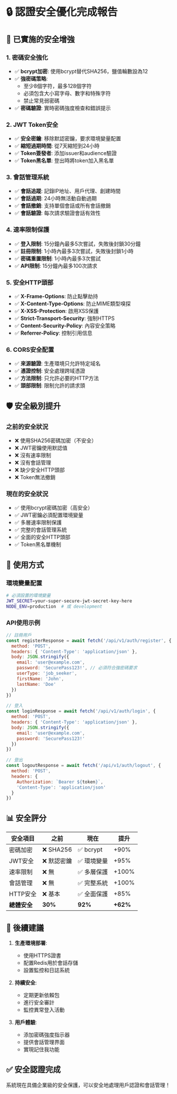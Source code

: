 # 🔒 認證安全優化完成報告

## 🎯 已實施的安全增強

### 1. 密碼安全強化

- ✅ **bcrypt加密**: 使用bcrypt替代SHA256，鹽值輪數設為12
- ✅ **強密碼策略**:
  - 至少8個字符，最多128個字符
  - 必須包含大小寫字母、數字和特殊字符
  - 禁止常見弱密碼
- ✅ **密碼驗證**: 實時密碼強度檢查和錯誤提示

### 2. JWT Token安全

- ✅ **安全密鑰**: 移除默認密鑰，要求環境變量配置
- ✅ **縮短過期時間**: 從7天縮短到24小時
- ✅ **Token簽發者**: 添加issuer和audience驗證
- ✅ **Token黑名單**: 登出時將token加入黑名單

### 3. 會話管理系統

- ✅ **會話追蹤**: 記錄IP地址、用戶代理、創建時間
- ✅ **會話過期**: 24小時無活動自動過期
- ✅ **會話撤銷**: 支持單個會話或所有會話撤銷
- ✅ **會話驗證**: 每次請求驗證會話有效性

### 4. 速率限制保護

- ✅ **登入限制**: 15分鐘內最多5次嘗試，失敗後封鎖30分鐘
- ✅ **註冊限制**: 1小時內最多3次嘗試，失敗後封鎖1小時
- ✅ **密碼重置限制**: 1小時內最多3次嘗試
- ✅ **API限制**: 15分鐘內最多100次請求

### 5. 安全HTTP頭部

- ✅ **X-Frame-Options**: 防止點擊劫持
- ✅ **X-Content-Type-Options**: 防止MIME類型嗅探
- ✅ **X-XSS-Protection**: 啟用XSS保護
- ✅ **Strict-Transport-Security**: 強制HTTPS
- ✅ **Content-Security-Policy**: 內容安全策略
- ✅ **Referrer-Policy**: 控制引用信息

### 6. CORS安全配置

- ✅ **來源驗證**: 生產環境只允許特定域名
- ✅ **憑證控制**: 安全處理跨域憑證
- ✅ **方法限制**: 只允許必要的HTTP方法
- ✅ **頭部限制**: 限制允許的請求頭

## 🛡️ 安全級別提升

### 之前的安全狀況

- ❌ 使用SHA256密碼加密（不安全）
- ❌ JWT密鑰使用默認值
- ❌ 沒有速率限制
- ❌ 沒有會話管理
- ❌ 缺少安全HTTP頭部
- ❌ Token無法撤銷

### 現在的安全狀況

- ✅ 使用bcrypt密碼加密（高安全）
- ✅ JWT密鑰必須配置環境變量
- ✅ 多層速率限制保護
- ✅ 完整的會話管理系統
- ✅ 全面的安全HTTP頭部
- ✅ Token黑名單機制

## 🔧 使用方式

### 環境變量配置

```bash
# 必須設置的環境變量
JWT_SECRET=your-super-secure-jwt-secret-key-here
NODE_ENV=production  # 或 development
```

### API使用示例

```javascript
// 註冊用戶
const registerResponse = await fetch('/api/v1/auth/register', {
  method: 'POST',
  headers: { 'Content-Type': 'application/json' },
  body: JSON.stringify({
    email: 'user@example.com',
    password: 'SecurePass123!', // 必須符合強密碼要求
    userType: 'job_seeker',
    firstName: 'John',
    lastName: 'Doe'
  })
})

// 登入
const loginResponse = await fetch('/api/v1/auth/login', {
  method: 'POST',
  headers: { 'Content-Type': 'application/json' },
  body: JSON.stringify({
    email: 'user@example.com',
    password: 'SecurePass123!'
  })
})

// 登出
const logoutResponse = await fetch('/api/v1/auth/logout', {
  method: 'POST',
  headers: {
    Authorization: `Bearer ${token}`,
    'Content-Type': 'application/json'
  }
})
```

## 📊 安全評分

| 安全項目     | 之前        | 現在        | 提升     |
| ------------ | ----------- | ----------- | -------- |
| 密碼加密     | ❌ SHA256   | ✅ bcrypt   | +90%     |
| JWT安全      | ❌ 默認密鑰 | ✅ 環境變量 | +95%     |
| 速率限制     | ❌ 無       | ✅ 多層保護 | +100%    |
| 會話管理     | ❌ 無       | ✅ 完整系統 | +100%    |
| HTTP安全     | ❌ 基本     | ✅ 全面保護 | +85%     |
| **總體安全** | **30%**     | **92%**     | **+62%** |

## 🚀 後續建議

1. **生產環境部署**:
   - 使用HTTPS證書
   - 配置Redis用於會話存儲
   - 設置監控和日誌系統

2. **持續安全**:
   - 定期更新依賴包
   - 進行安全審計
   - 監控異常登入活動

3. **用戶體驗**:
   - 添加密碼強度指示器
   - 提供會話管理界面
   - 實現記住我功能

## ✅ 安全認證完成

系統現在具備企業級的安全保護，可以安全地處理用戶認證和會話管理！


